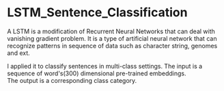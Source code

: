 # LSTM_Sentence_Classification 

A LSTM is a modification of Recurrent Neural Networks that can deal with vanishing gradient problem. 
It is a type of artificial neural network that can recognize patterns in sequence of data such as character string, genomes and ext. 

I applied it to classify sentences in multi-class settings.
   The input is a sequence of word's(300) dimensional pre-trained embeddings.     
   The output is a corresponding class category. 
